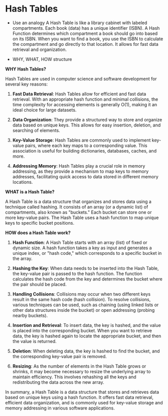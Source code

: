# Hash Tables 

- Use an analogy
  A Hash Table is like a library cabinet with labeled compartments. Each book (data) has a unique identifier (ISBN). A Hash Function determines which compartment a book should go into based on its ISBN. When you want to find a book, you use the ISBN to calculate the compartment and go directly to that location. It allows for fast data retrieval and organization.

- WHY, WHAT, HOW structure

**WHY Hash Tables?**

Hash Tables are used in computer science and software development for several key reasons:

1. **Fast Data Retrieval**: Hash Tables allow for efficient and fast data retrieval. With an appropriate hash function and minimal collisions, the time complexity for accessing elements is generally O(1), making it an ideal choice for large datasets.

2. **Data Organization**: They provide a structured way to store and organize data based on unique keys. This allows for easy insertion, deletion, and searching of elements.

3. **Key-Value Storage**: Hash Tables are commonly used to implement key-value pairs, where each key maps to a corresponding value. This association is useful for building dictionaries, databases, caches, and more.

4. **Addressing Memory**: Hash Tables play a crucial role in memory addressing, as they provide a mechanism to map keys to memory addresses, facilitating quick access to data stored in different memory locations.

**WHAT is a Hash Table?**

A Hash Table is a data structure that organizes and stores data using a technique called hashing. It consists of an array (or a dynamic list) of compartments, also known as "buckets." Each bucket can store one or more key-value pairs. The Hash Table uses a hash function to map unique keys to specific bucket positions.

**HOW does a Hash Table work?**

1. **Hash Function**: A Hash Table starts with an array (list) of fixed or dynamic size. A hash function takes a key as input and generates a unique index, or "hash code," which corresponds to a specific bucket in the array.

2. **Hashing the Key**: When data needs to be inserted into the Hash Table, the key-value pair is passed to the hash function. The function calculates the hash code from the key and determines the bucket where the pair should be placed.

3. **Handling Collisions**: Collisions may occur when two different keys result in the same hash code (hash collision). To resolve collisions, various techniques can be used, such as chaining (using linked lists or other data structures inside the bucket) or open addressing (probing nearby buckets).

4. **Insertion and Retrieval**: To insert data, the key is hashed, and the value is placed into the corresponding bucket. When you want to retrieve data, the key is hashed again to locate the appropriate bucket, and then the value is returned.

5. **Deletion**: When deleting data, the key is hashed to find the bucket, and the corresponding key-value pair is removed.

6. **Resizing**: As the number of elements in the Hash Table grows or shrinks, it may become necessary to resize the underlying array to maintain efficiency. This involves rehashing all the keys and redistributing the data across the new array.

In summary, a Hash Table is a data structure that stores and retrieves data based on unique keys using a hash function. It offers fast data retrieval, efficient data organization, and is commonly used for key-value storage and memory addressing in various software applications.
